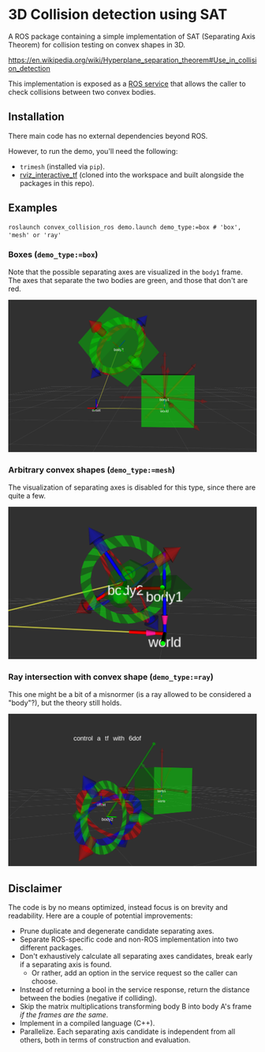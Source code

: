 # 3D Collision detection using SAT

A ROS package containing a simple implementation of SAT (Separating Axis Theorem) for collision testing on convex shapes in 3D.

https://en.wikipedia.org/wiki/Hyperplane_separation_theorem#Use_in_collision_detection

This implementation is exposed as a [ROS service](https://github.com/danielcranston/convex_collisions_ros/blob/master/convex_collision_msgs/srv/CheckCollision.srv) that allows the caller to check collisions between two convex bodies.

## Installation
There main code has no external dependencies beyond ROS.

However, to run the demo, you'll need the following:
* `trimesh` (installed via `pip`).
* [rviz_interactive_tf](https://github.com/lucasw/rviz_interactive_tf) (cloned into the workspace and built alongside the packages in this repo).

## Examples
```
roslaunch convex_collision_ros demo.launch demo_type:=box # 'box', 'mesh' or 'ray'
```

### Boxes (`demo_type:=box`)
Note that the possible separating axes are visualized in the `body1` frame. The axes that separate the two bodies are green, and those that don't are red.

<img src="image1.png" alt="drawing" width="600"/>

### Arbitrary convex shapes (`demo_type:=mesh`)
The visualization of separating axes is disabled for this type, since there are quite a few.

<img src="image2.png" alt="drawing" width="600"/>

### Ray intersection with convex shape (`demo_type:=ray`)
This one might be a bit of a misnormer (is a ray allowed to be considered a "body"?), but the theory still holds.

<img src="image3.png" alt="drawing" width="600"/>

## Disclaimer

The code is by no means optimized, instead focus is on brevity and readability. Here are a couple of potential improvements:

* Prune duplicate and degenerate candidate separating axes.
* Separate ROS-specific code and non-ROS implementation into two different packages.
* Don't exhaustively calculate all separating axes candidates, break early if a separating axis is found.
  - Or rather, add an option in the service request so the caller can choose.
* Instead of returning a bool in the service response, return the distance between the bodies (negative if colliding).
* Skip the matrix multiplications transforming body B into body A's frame _if the frames are the same_.
* Implement in a compiled language (C++).
* Parallelize. Each separating axis candidate is independent from all others, both in terms of construction and evaluation.
